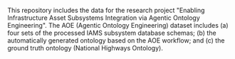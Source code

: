 This repository includes the data for the research project "Enabling Infrastructure Asset Subsystems Integration via Agentic Ontology Engineering". The AOE (Agentic Ontology Engineering) dataset includes (a) four sets of the processed IAMS subsystem database schemas; (b) the automatically generated ontology based on the AOE workflow; and (c) the ground truth ontology (National Highways Ontology).  
